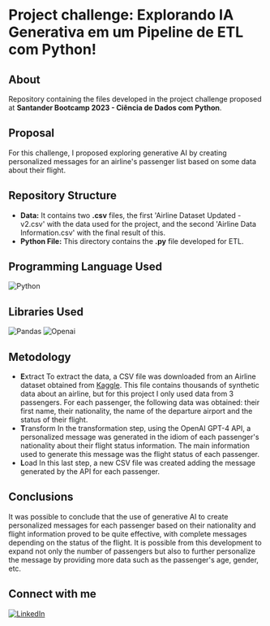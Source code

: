 # Project challenge:  Explorando IA Generativa em um Pipeline de ETL com Python!

## About

Repository containing the files developed in the project challenge proposed at **Santander Bootcamp 2023 - Ciência de Dados com Python**.

## Proposal

For this challenge, I proposed exploring generative AI by creating personalized messages for an airline's passenger list based on some data about their flight.

## Repository Structure

-   **Data:**  It contains two **.csv** files, the first  'Airline Dataset Updated - v2.csv' with the data used for the project, and the second 'Airline Data Information.csv' with the final result of this.
-   **Python File:**  This directory contains the **.py** file developed for ETL.

## Programming Language Used

![Python](https://img.shields.io/badge/Python-14354C?style=for-the-badge&logo=python&logoColor=white)

## Libraries Used

![Pandas](https://camo.githubusercontent.com/29d647c0ac0b6e80f969ed5926f1f5bca05b3bb8e749e301dcce435f1c013daa/68747470733a2f2f696d672e736869656c64732e696f2f62616467652f70616e6461732d2532333135303435382e7376673f7374796c653d666f722d7468652d6261646765266c6f676f3d70616e646173266c6f676f436f6c6f723d776869746526636f6c6f723d626c61636b)  ![Openai](https://camo.githubusercontent.com/0b33ba568441b118e4d1994e6036f207f574d43b3467b2d0a0782a021f60b2eb/68747470733a2f2f696d672e736869656c64732e696f2f62616467652f4f70656e41492d2532333346344637352e7376673f7374796c653d666f722d7468652d6261646765266c6f676f436f6c6f723d776869746526636f6c6f723d626c61636b)

## Metodology

- **E**xtract
	To extract the data, a CSV file was downloaded from an Airline dataset obtained from [Kaggle](https://www.kaggle.com/datasets/iamsouravbanerjee/airline-dataset). This file contains thousands of synthetic data about an airline, but for this project I only used data from 3 passengers. For each passenger, the following data was obtained: their first name, their nationality, the name of the departure airport and the status of their flight.
- **T**ransform
	In the transformation step, using the OpenAI GPT-4 API, a personalized message was generated in the idiom of each passenger's nationality about their flight status information. The main information used to generate this message was the flight status of each passenger.
- **L**oad
	In this last step, a new CSV file was created adding the message generated by the API for each passenger.
	
## Conclusions

It was possible to conclude that the use of generative AI to create personalized messages for each passenger based on their nationality and flight information proved to be quite effective, with complete messages depending on the status of the flight. It is possible from this development to expand not only the number of passengers but also to further personalize the message by providing more data such as the passenger's age, gender, etc.

## Connect with me
[![LinkedIn](https://img.shields.io/badge/LinkedIn-000?style=for-the-badge&logo=linkedin&logoColor=0E76A8)](https://www.linkedin.com/in/lucas-paulino-990a40188/)
